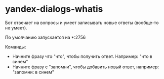# yandex-dialogs-whatis

Бот отвечает на вопросы и умеет записывать новые ответы (вообще-то не умеет).

По умолчанию запускается на *:2756

Команды:
- Начните фразу что "что", чтобы получить ответ. Например: "что в синем"
- Начните фразу с "запомни", чтобы добавить новый ответ, например: "запомни: в синем"